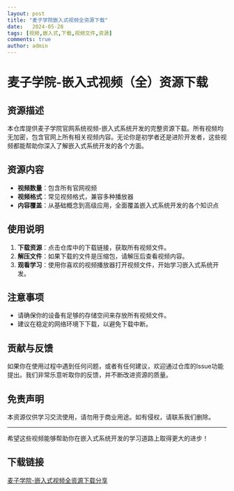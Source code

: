```yaml
---
layout: post
title: "麦子学院嵌入式视频全资源下载"
date:   2024-05-28
tags: [视频,嵌入式,下载,视频文件,资源]
comments: true
author: admin
---
```

# 麦子学院-嵌入式视频（全）资源下载

## 资源描述

本仓库提供麦子学院官网系统视频-嵌入式系统开发的完整资源下载。所有视频均无加密，包含官网上所有相关视频内容。无论你是初学者还是进阶开发者，这些视频都能帮助你深入了解嵌入式系统开发的各个方面。

## 资源内容

- **视频数量**：包含所有官网视频
- **视频格式**：常见视频格式，兼容多种播放器
- **内容覆盖**：从基础概念到高级应用，全面覆盖嵌入式系统开发的各个知识点

## 使用说明

1. **下载资源**：点击仓库中的下载链接，获取所有视频文件。
2. **解压文件**：如果下载的文件是压缩包，请解压后查看视频内容。
3. **观看学习**：使用你喜欢的视频播放器打开视频文件，开始学习嵌入式系统开发。

## 注意事项

- 请确保你的设备有足够的存储空间来存放所有视频文件。
- 建议在稳定的网络环境下下载，以避免下载中断。

## 贡献与反馈

如果你在使用过程中遇到任何问题，或者有任何建议，欢迎通过仓库的Issue功能提出。我们非常乐意听取你的反馈，并不断改进资源的质量。

## 免责声明

本资源仅供学习交流使用，请勿用于商业用途。如有侵权，请联系我们删除。

---

希望这些视频能够帮助你在嵌入式系统开发的学习道路上取得更大的进步！

## 下载链接

[麦子学院-嵌入式视频全资源下载分享](https://pan.quark.cn/s/d21cf351df62)